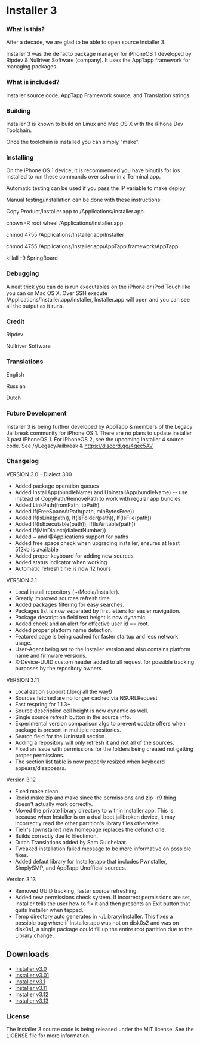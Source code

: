 # Installer 3

### What is this?

After a decade, we are glad to be able to open source Installer 3.

Installer 3 was the de facto package manager for iPhoneOS 1 developed by Ripdev & Nullriver Software (company). It uses the AppTapp framework for managing packages.

### What is included?

Installer source code, AppTapp Framework source, and Translation strings.

### Building

Installer 3 is known to build on Linux and Mac OS X with the iPhone Dev Toolchain.

Once the toolchain is installed you can simply "make".

### Installing


On the iPhone OS 1 device, it is recommended you have binutils for ios installed to run these commands over ssh or in a Terminal app.

Automatic testing can be used if you pass the IP variable to make deploy

Manual testing/installation can be done with these instructions:

Copy Product/Installer.app to /Applications/Installer.app.

chown -R root:wheel /Applications/Installer.app

chmod 4755 /Applications/Installer.app/Installer

chmod 4755 /Applications/Installer.app/AppTapp.framework/AppTapp

killall -9 SpringBoard

### Debugging 

A neat trick you can do is run executables on the iPhone or iPod Touch like you can on Mac OS X. Over SSH execute /Applications/Installer.app/Installer, Installer.app will open and you can see all the output as it runs.

### Credit

Ripdev

Nullriver Software

### Translations

English 

Russian 

Dutch

### Future Development

Installer 3 is being further developed by AppTapp & members of the Legacy Jailbreak community for iPhone OS 1. There are no plans to update Installer 3 past iPhoneOS 1. For iPhoneOS 2, see the upcoming Installer 4 source code. See /r/LegacyJailbreak & https://discord.gg/4qec5AV

### Changelog 

VERSION 3.0 - Dialect 300

- Added package operation queues
- Added InstallApp(bundleName) and UninstallApp(bundleName) -- use instead of CopyPath/RemovePath to work with regular app bundles
- Added LinkPath(fromPath, toPath)
- Added If(FreeSpaceAtPath(path, minBytesFree))
- Added If(IsLink(path)), If(IsFolder(path)), If(IsFile(path))
- Added If(IsExecutable(path)), If(IsWritable(path))
- Added If(MinDialect(dialectNumber))
- Added ~ and @Applications support for paths
- Added free space check when upgrading installer, ensures at least 512kb is available
- Added proper keyboard for adding new sources
- Added status indicator when working
- Automatic refresh time is now 12 hours


VERSION 3.1

- Local install repository (~/Media/Installer).
- Greatly improved sources refresh time.
- Added packages filtering for easy searches.
- Packages list is now separated by first letters for easier navigation.
- Package description field text height is now dynamic.
- Added check and an alert for effective user id == root.
- Added proper platform name detection.
- Featured page is being cached for faster startup and less network usage.
- User-Agent being set to the Installer version and also contains platform name and firmware versions.
- X-Device-UUID custom header added to all request for possible tracking purposes by the repository owners.


VERSION 3.11

- Localization support (.lproj all the way!)
- Sources fetched are no longer cached via NSURLRequest
- Fast respring for 1.1.3+
- Source description cell height is now dynamic as well.
- Single source refresh button in the source info.
- Experimental version comparison algo to prevent update offers when package is present in multiple repositories.
- Search field for the Uninstall section.
- Adding a repository will only refresh it and not all of the sources.
- Fixed an issue with permissions for the folders being created not getting proper permissions.
- The section list table is now properly resized when keyboard appears/disappears.

Version 3.12

- Fixed make clean.
- Redid make zip and make since the permissions and zip -r9 thing doesn't actually work correctly.
- Moved the private library directory to within Installer.app. This is because when Installer is on a dual boot jailbroken device, it may incorrectly read the other partition's library files otherwise.
- Tie1r's (pwnstaller) new homepage replaces the defunct one.
- Builds correctly due to Electimon.
- Dutch Translations added by Sam Guichelaar.
- Tweaked installation failed message to be more informative on possible fixes.
- Added defaut library for Installer.app that includes Pwnstaller, SimplySMP, and AppTapp Unofficial sources.

Version 3.13

- Removed UUID tracking, faster source refreshing.
- Added new permissions check system. If incorrect permissions are set, Installer tells the user how to fix it and then presents an Exit button that quits Installer when tapped. 
- Temp directory auto generates in ~/Library/Installer. This fixes a possible bug where if Installer.app was not on disk0s2 and was on disk0s1, a single package could fill up the entire root partition due to the Library change.

## Downloads
- [Installer v3.0](http://pwnstaller.cc/Installer-3.0.zip)
- [Installer v3.01](http://pwnstaller.cc/Installer-3.01.zip)
- [Installer v3.1](http://pwnstaller.cc/Installer-3.1.zip)
- [Installer v3.11](http://pwnstaller.cc/Installer-3.11.zip)
- [Installer v3.12](http://pwnstaller.cc/Installer-3.12.zip)
- [Installer v3.13](http://pwnstaller.cc/Installer-3.13.zip)

### License

The Installer 3 source code is being released under the MIT license. See the LICENSE file for more information.

